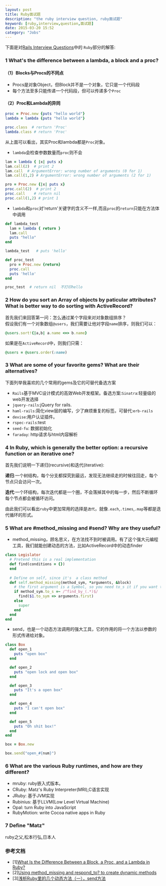 ```yaml
---
layout: post
title: Ruby面试题
description: "the ruby interview question, ruby面试题"
keyword: [ruby,interview,question,面试题]
date: 2015-03-20 15:52
category: "Jobs"
---
```


下面是对[Rails Interview Questions](https://github.com/afeld/rails_interview_questions)中的
`Ruby`部分的解答:

### 1 What's the difference between a lambda, a block and a proc?
#### （1）Blocks与Procs的不同点
- Procs是对象Object，但Block并不是一个对象，它只是一个代码段
- 每个方法至多只能传递一个代码段，但可以传递多个`Proc`

#### （2）Proc和Lambda的异同

```ruby
proc = Proc.new {puts "hello world"}
lambda = lambda {puts "hello world"}

proc.class  # rerturn 'Proc'
lambda.class # return 'Proc'
```
从上面可以看出，其实Proc和lambda都是`Proc`对象。

- `lambda`会检查参数数量而`proc`则不会

```ruby
lam = lambda { |x| puts x}
lam.call(2)  # print 2
lam.call  # ArgumentError: wrong number of arguments (0 for 1)
lam.call(1,2) # ArgumentError: wrong number of arguments (2 for 1)

pro = Proc.new {|x| puts x}
proc.call(2)  # print 2
proc.call    # return nil
proc.call(1,2) # print 1
```

- `lambda`和`proc`对'return'关键字的含义不一样,而且`proc`的`return`只能在方法体中调用

```ruby
def lambda_test
  lam = lambda { return }
  lam.call
  puts "hello"
end

lambda_test   # puts 'hello'

def proc_test
  pro = Proc.new {return}
  proc.call
  puts 'hello'
end

proc_test  # return nil  不打印hello
```
### 2 How do you sort an Array of objects by paticular attributes? What is better way to do sorting with ActiveRecord?
首先我们来回答第一问：怎么通过某个字段来对对象数组排序？  
假设我们有一个对象数组`@users`，我们需要让他对字段`name`排序，则我们可以：

```ruby
@users.sort!{|a,b| a.name <=> b.name}
```
如果是在`ActiveRecord`中，则我们只需：

```ruby
@users = @users.order(:name)
```

### 3 What are some of your favorite gems? What are their alternatives?
下面列举我喜欢的几个常用的gems及它的可替代备选方案

- `Rails`基于MVC设计模式的高效Web开发框架。备选方案:`Sinatra`:轻量级的web开发选择
- `jquery-rails`:jQuery for rails. 
- `haml-rails`:简化view层的编写，少了麻烦重复的标签。可替代:`erb-rails`
- `devise`:用户认证插件。
- `rspec-rails`:test
- `seed-fu`: 数据初始化
- `faraday`: http请求与html内容解析

### 4 In Ruby, which is generally the better option: a recursive function or an iterative one?

首先我们说明一下递归(recursive)和迭代(iterative):

**递归**:一个树结构，每个分支都探究到最远，发现无法继续走的时候往回走，每个节点只会访问一次。

**迭代**:一个环结构，每次迭代都是一个圈，不会落掉其中的每一步，然后不断循环每个节点都会被循环访问。

由此我们可以看出`ruby`中更加常用的选择是`迭代`，就像`.each`,`.times`,`.map`等都是迭代循环的形式。

### 5 What are #method_missing and #send? Why are they useful?
- method_missing，顾名思义，在方法找不到时被调用。有了这个强大元编程工具，我们就能创建动态的方法，比如ActiveRecord中的动态finder

```ruby
class Legislator
  # Pretend this is a real implementation
  def find(conditions = {})
  end
  
  # Define on self, since it's  a class method
  def self.method_missing(method_sym, *arguments, &block)
    # the first argument is a Symbol, so you need to_s it if you want to pattern match
    if method_sym.to_s =~ /^find_by_(.*)$/
      find($1.to_sym => arguments.first)
    else
      super
    end
  end
end
```
- send，也是一个动态方法调用的强大工具，它的作用的将一个方法以参数的形式传递给对象。

```ruby
class Box
  def open_1
    puts "open box"
  end

  def open_2
    puts "open lock and open box"
  end

  def open_3
    puts "It's a open box"
  end

  def open_4
    puts "I can't open box"
  end

  def open_5
    puts "Oh shit box!"
  end 
end

box = Box.new

box.send("open_#{num}")
```

### 6 What are the various Ruby runtimes, and how are they different?
- mruby: ruby嵌入式版本。
- CRuby: Matz's Ruby Interpreter(MRI),C语言实现
- JRuby: 基于JVM实现
- Rubinius: 基于LLVM(Low Level Virtual Machine)
- Opal: turn Ruby into JavaScript
- RubyMotion: write Cocoa native apps in Ruby

### 7 Define "Matz"
ruby之父,松本行弘,日本人

### 参考文档
- [1][What Is the Difference Between a Block, a Proc, and a Lambda in Ruby?](http://awaxman11.github.io/blog/2013/08/05/what-is-the-difference-between-a-block/)
- [2][Using method_missing and respond_to? to create dynamic methods](http://technicalpickles.com/posts/using-method_missing-and-respond_to-to-create-dynamic-methods/)
- [3][浅析Ruby里的几个动态方法（一），send方法](https://ruby-china.org/topics/4313) 
